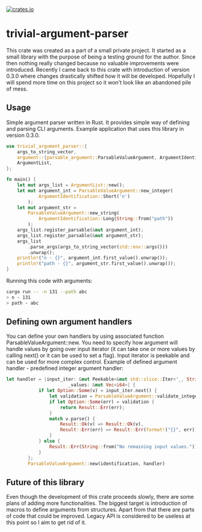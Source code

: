 [![crates.io](https://img.shields.io/crates/v/trivial_argument_parser.svg)](https://crates.io/crates/trivial-argument-parser)

# trivial-argument-parser
This crate was created as a part of a small private project. It started as a small library with the purpose of being a testing ground for the author. Since then nothing really changed because no valuable improvements were introduced. Recently I came back to this crate with introduction of version 0.3.0 where changes drastically shifted how it will be developed. Hopefully I will spend more time on this project so it won't look like an abandoned pile of mess.
## Usage
Simple argument parser written in Rust. It provides simple way of defining and parsing CLI arguments. Example application that uses this library in version 0.3.0.

```rust
use trivial_argument_parser::{
    args_to_string_vector,
    argument::{parsable_argument::ParsableValueArgument, ArgumentIdentification},
    ArgumentList,
};

fn main() {
    let mut args_list = ArgumentList::new();
    let mut argument_int = ParsableValueArgument::new_integer(
            ArgumentIdentification::Short('n')
        );
    let mut argument_str =
        ParsableValueArgument::new_string(
            ArgumentIdentification::Long(String::from("path"))
        );
    args_list.register_parsable(&mut argument_int);
    args_list.register_parsable(&mut argument_str);
    args_list
        .parse_args(args_to_string_vector(std::env::args()))
        .unwrap();
    println!("n - {}", argument_int.first_value().unwrap());
    println!("path - {}", argument_str.first_value().unwrap());
}
```
Running this code with arguments:
```sh
cargo run -- -n 131 --path abc
> n - 131
> path - abc
```

## Defining own argument handlers

You can define your own handlers by using associated function ParsableValueArgument::new. You need to specify how argument will handle values by going over input iterator (it can take one or more values by calling next() or it can be used to set a flag). Input iterator is peekable and can be used for more complex control. Example of defined argument handler - predefined integer argument handler:

``` Rust
let handler = |input_iter: &mut Peekable<&mut std::slice::Iter<'_, String>>,
                       _values: &mut Vec<i64>| {
            if let Option::Some(v) = input_iter.next() {
                let validation = ParsableValueArgument::validate_integer(v);
                if let Option::Some(err) = validation {
                    return Result::Err(err);
                }
                match v.parse() {
                    Result::Ok(v) => Result::Ok(v),
                    Result::Err(err) => Result::Err(format!("{}", err)),
                }
            } else {
                Result::Err(String::from("No remaining input values."))
            }
        };
        ParsableValueArgument::new(identification, handler)
```

## Future of this library
Even though the development of this crate proceeds slowly, there are some plans of adding more functionalities. The biggest target is introduction of macros to define arguments from structures. Apart from that there are parts of code that could be improved. Legacy API is considered to be useless at this point so I aim to get rid of it.